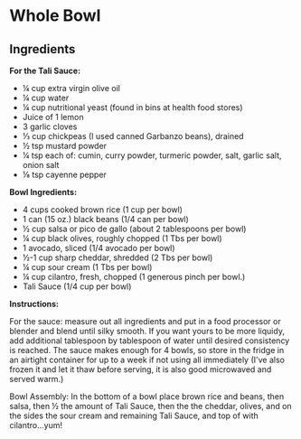 # Whole Bowl

## Ingredients

**For the Tali Sauce:**

* ¼ cup extra virgin olive oil
* ¼ cup water
* ¼ cup nutritional yeast (found in bins at health food stores)
* Juice of 1 lemon
* 3 garlic cloves
* ⅓ cup chickpeas (I used canned Garbanzo beans), drained
* ½ tsp mustard powder
* ¼ tsp each of: cumin, curry powder, turmeric powder, salt, garlic salt, onion salt
* ⅛ tsp cayenne pepper

**Bowl Ingredients:**

* 4 cups cooked brown rice (1 cup per bowl)
* 1 can (15 oz.) black beans (1/4 can per bowl)
* ½ cup salsa or pico de gallo (about 2 tablespoons per bowl)
* ¼ cup black olives, roughly chopped (1 Tbs per bowl)
* 1 avocado, sliced (1/4 avocado per bowl)
* ½-1 cup sharp cheddar, shredded (2 Tbs per bowl)
* ¼ cup sour cream (1 Tbs per bowl)
* ¼ cup cilantro, fresh, chopped (1 generous pinch per bowl.)
* Tali Sauce (1/4 cup per bowl)

**Instructions:**

For the sauce: measure out all ingredients and put in a food processor or blender and blend until silky smooth. If you want yours to be more liquidy, add additional tablespoon by tablespoon of water until desired consistency is reached. The sauce makes enough for 4 bowls, so store in the fridge in an airtight container for up to a week if not using all immediately (I've also frozen it and let it thaw before serving, it is also good microwaved and served warm.)

Bowl Assembly: In the bottom of a bowl place brown rice and beans, then salsa, then ½ the amount of Tali Sauce, then the the cheddar, olives, and on the sides the sour cream and remaining Tali Sauce, and top of with cilantro...yum!
